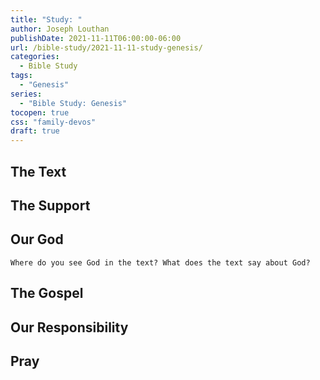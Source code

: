 ```yaml
---
title: "Study: "
author: Joseph Louthan
publishDate: 2021-11-11T06:00:00-06:00
url: /bible-study/2021-11-11-study-genesis/
categories:
  - Bible Study
tags:
  - "Genesis"
series:
  - "Bible Study: Genesis"
tocopen: true
css: "family-devos"
draft: true
---
```

## The Text

## The Support

## Our God



```text
Where do you see God in the text? What does the text say about God?
```

## The Gospel

## Our Responsibility

## Pray

<div style="font-variant: small-caps;">

</div>
&nbsp;


